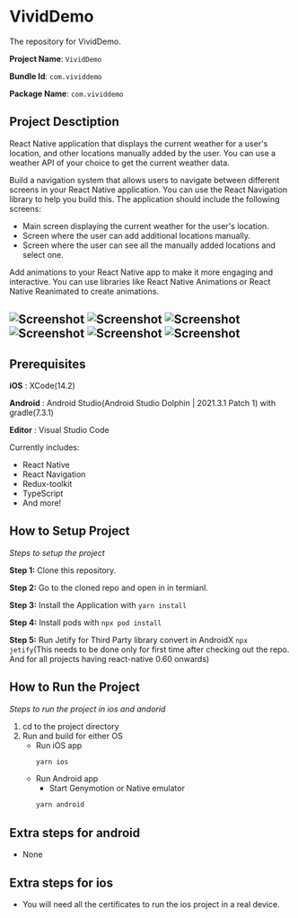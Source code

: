 # VividDemo

The repository for VividDemo.

**Project Name**: `VividDemo`

**Bundle Id**: `com.vividdemo`

**Package Name**: `com.vividdemo`

##  Project Desctiption
React Native application that displays the current weather for a user's location, and other locations manually added by the user. You can use a weather API of your choice to get the current weather data.

Build a navigation system that allows users to navigate between different screens in your React Native application. You can use the React Navigation library to help you build this. The application should include the following screens:

-   Main screen displaying the current weather for the user's location.
-   Screen where the user can add additional locations manually.
-   Screen where the user can see all the manually added locations and select one.

Add animations to your React Native app to make it more engaging and interactive. You can use libraries like React Native Animations or React Native Reanimated to create animations.

![Screenshot](image1.png)
![Screenshot](image2.png)
![Screenshot](image3.png)
![Screenshot](image4.png)
![Screenshot](image5.png)
![Screenshot](image6.png)
---

## Prerequisites

**iOS** : XCode(14.2)

**Android** : Android Studio(Android Studio Dolphin | 2021.3.1 Patch 1) with gradle(7.3.1)

**Editor** : Visual Studio Code


Currently includes:

- React Native
- React Navigation
- Redux-toolkit
- TypeScript
- And more!

## How to Setup Project

_Steps to setup the project_

**Step 1:** Clone this repository.

**Step 2:** Go to the cloned repo and open in in termianl.

**Step 3:** Install the Application with `yarn install`

**Step 4:** Install pods with `npx pod install`

**Step 5:** Run Jetify for Third Party library convert in AndroidX `npx jetify`(This needs to be done only for first time after checking out the repo. And for all projects having react-native 0.60 onwards)

## How to Run the Project

_Steps to run the project in ios and andorid_

1. cd to the project directory
2. Run and build for either OS
    * Run iOS app
        ```bash
        yarn ios
        ```
    * Run Android app
      * Start Genymotion or Native emulator
      ```bash
      yarn android
      ```

## Extra steps for android

- None

## Extra steps for ios

- You will need all the certificates to run the ios project in a real device.
